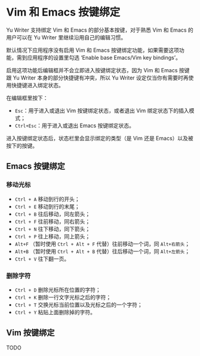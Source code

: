 # Vim 和 Emacs 按键绑定

Yu Writer 支持绑定 Vim 和 Emacs 的部分基本按键，对于熟悉 Vim 和 Emacs 的用户可以在 Yu Writer 里继续沿用自己的编辑习惯。

默认情况下应用程序没有启用 Vim 和 Emacs 按键绑定功能，如果需要这项功能，需到应用程序的设置里勾选 ‘Enable base Emacs/Vim key bindings’。

启用这项功能后编辑框并不会立即进入按键绑定状态，因为 Vim 和 Emacs 按键跟 Yu Writer 本身的部分快捷键有冲突，所以 Yu Writer 设定仅当你有需要时再使用快捷键进入绑定状态。

在编辑框里按下：

* `Esc`：用于进入或退出 Vim 按键绑定状态，或者退出 Vim 绑定状态下的插入模式；
* `Ctrl+Esc`：用于进入或退出 Emacs 按键绑定状态。

进入按键绑定状态后，状态栏里会显示绑定的类型（是 Vim 还是 Emacs）以及被按下的按键。

## Emacs 按键绑定

### 移动光标

* `Ctrl + A` 移动到行的开头；
* `Ctrl + E` 移动到行的末尾；
* `Ctrl + B` 往后移动，同左箭头；
* `Ctrl + F` 往前移动，同右箭头；
* `Ctrl + N` 往下移动，同下箭头；
* `Ctrl + P` 往上移动，同上箭头；
* `Alt+F` （暂时使用 `Ctrl + Alt + F` 代替）往前移动一个词，同 `Alt+右箭头`；
* `Alt+B` （暂时使用 `Ctrl + Alt + B` 代替）往后移动一个词，同 `Alt+左箭头`；
* `Ctrl + V` 往下翻一页。

### 删除字符

* `Ctrl + D` 删除光标所在位置的字符；
* `Ctrl + K` 删除一行文字光标之后的字符；
* `Ctrl + T` 交换光标当前位置以及光标之后的一个字符；
* `Ctrl + Y` 粘贴上面删除掉的字符。

## Vim 按键绑定

TODO